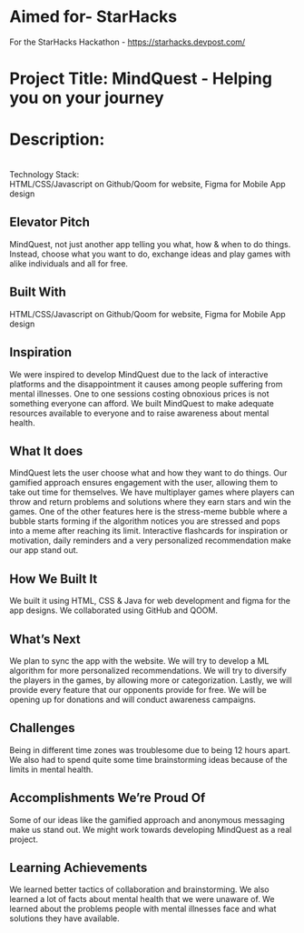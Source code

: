 # Aimed for- StarHacks
For the StarHacks Hackathon - https://starhacks.devpost.com/

# Project Title: MindQuest - Helping you on your journey

# Description:
 <br> Technology Stack: 
 <br> HTML/CSS/Javascript on Github/Qoom for website, Figma for Mobile App design
 
## Elevator Pitch
MindQuest, not just another app telling you what, how & when to do things. Instead, choose what you want to do, exchange ideas and play games with alike individuals and all for free.

## Built With
HTML/CSS/Javascript on Github/Qoom for website, Figma for Mobile App design

## Inspiration
We were inspired to develop MindQuest due to the lack of interactive platforms and the disappointment it causes among people suffering from mental illnesses. One to one sessions costing obnoxious prices is not something everyone can afford. We built MindQuest to make adequate resources available to everyone and to raise awareness about mental health.


## What It does
MindQuest lets the user choose what and how they want to do things. Our gamified approach ensures engagement with the user, allowing them to take out time for themselves. We have multiplayer games where players can throw and return problems and solutions where they earn stars and win the games. One of the other features here is the stress-meme bubble where a bubble starts forming if the algorithm notices you are stressed and pops into a meme after reaching its limit. Interactive flashcards for inspiration or motivation, daily reminders and a very personalized recommendation make our app stand out. 

## How We Built It
We built it using HTML, CSS & Java for web development and figma for the app designs. We collaborated using GitHub and QOOM.

## What’s Next
We plan to sync the app with the website. We will try to develop a ML algorithm for more personalized recommendations. We will try to diversify the players in the games, by allowing more or categorization. Lastly, we will provide every feature that our opponents provide for free. We will be opening up for donations and will conduct awareness campaigns.


## Challenges
Being in different time zones was troublesome due to being 12 hours apart. We also had to spend quite some time brainstorming ideas because of the limits in mental health.

## Accomplishments We’re Proud Of
Some of our ideas like the gamified approach and anonymous messaging make us stand out. We might work towards developing MindQuest as a real project.

## Learning Achievements
We learned better tactics of collaboration and brainstorming. We also learned a lot of facts about mental health that we were unaware of. We learned about the problems people with mental illnesses face and what solutions they have available.
 

